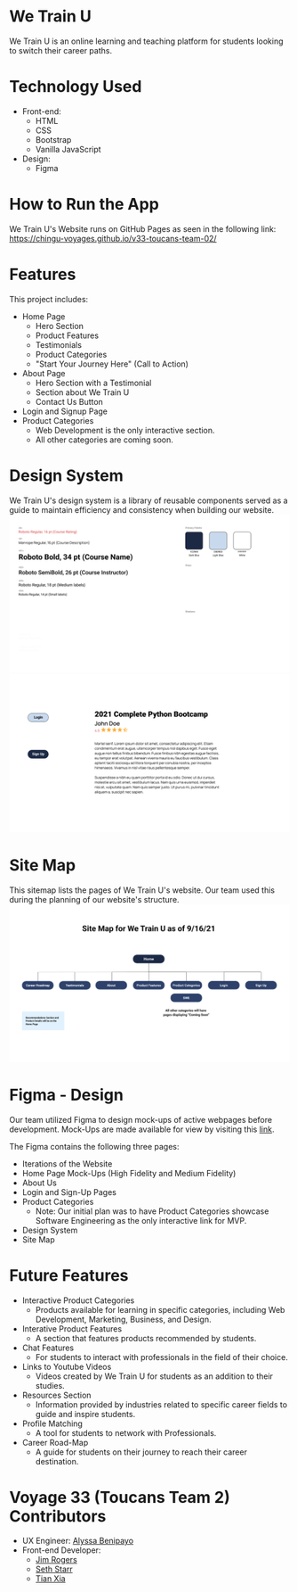 # We Train U

We Train U is an online learning and teaching platform for students looking to switch their career paths. 

# Technology Used

- Front-end:
  - HTML
  - CSS
  - Bootstrap
  - Vanilla JavaScript
- Design:
  - Figma

# How to Run the App

We Train U's Website runs on GitHub Pages as seen in the following link:
https://chingu-voyages.github.io/v33-toucans-team-02/

# Features
This project includes:
- Home Page
  - Hero Section
  - Product Features
  - Testimonials
  - Product Categories
  - "Start Your Journey Here" (Call to Action)
- About Page
  - Hero Section with a Testimonial
  - Section about We Train U
  - Contact Us Button
- Login and Signup Page
- Product Categories
  - Web Development is the only interactive section.
  - All other categories are coming soon.


# Design System
We Train U's design system is a library of reusable components served as a guide to maintain efficiency and consistency when building our website.
<img src="assets/images/design-system/design-system-1.png" alt="Design System Part 1">
<img src="assets/images/design-system/design-system-2.png" alt="Design System Part 2">

# Site Map
This sitemap lists the pages of We Train U's website. Our team used this during the planning of our website's structure.
<img src="assets/images/design-system/site-map.png" alt="Site Map">

# Figma - Design
Our team utilized Figma to design mock-ups of active webpages before development. Mock-Ups are made available for view by visiting this [link](https://www.figma.com/file/tyePR4TZbI1fXEQCzFPheX/?node-id=0%3A1). 

The Figma contains the following three pages:
- Iterations of the Website
 - Home Page Mock-Ups (High Fidelity and Medium Fidelity)
 - About Us
 - Login and Sign-Up Pages
 - Product Categories
   - Note: Our initial plan was to have Product Categories showcase Software Engineering as the only interactive link for MVP. 
- Design System
- Site Map

# Future Features
- Interactive Product Categories
  - Products available for learning in specific categories, including Web Development, Marketing, Business, and Design.
- Interative Product Features
  - A section that features products recommended by students.
- Chat Features
  - For students to interact with professionals in the field of their choice.
- Links to Youtube Videos
  - Videos created by We Train U for students as an addition to their studies.
- Resources Section
  - Information provided by industries related to specific career fields to guide and inspire students.
- Profile Matching
  - A tool for students to network with Professionals.
- Career Road-Map
  - A guide for students on their journey to reach their career destination.

# Voyage 33 (Toucans Team 2) Contributors
- UX Engineer: [Alyssa Benipayo](https://github.com/alyssabenipayo)
- Front-end Developer:
  - [Jim Rogers](https://github.com/EnvoyPrototype)
  - [Seth Starr](https://github.com/Simon51584)
  - [Tian Xia](https://github.com/AllenXT)
